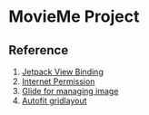 # MovieMe Project
## Reference
1. [Jetpack View Binding](https://developer.android.com/topic/libraries/view-binding)
2. [Internet Permission](https://developer.android.com/training/basics/network-ops/connecting)
3. [Glide for managing image](https://github.com/bumptech/glide)
4. [Autofit gridlayout](http://blog.sqisland.com/2014/12/recyclerview-grid-with-header.html)